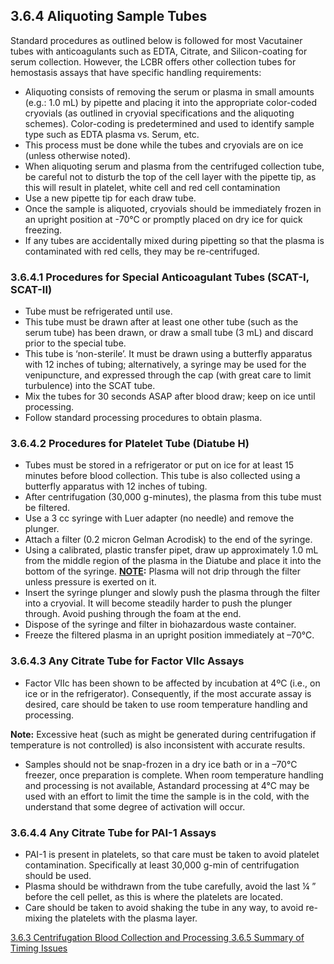 ## 3.6.4 Aliquoting Sample Tubes

Standard procedures as outlined below is followed for most Vacutainer tubes with anticoagulants such as EDTA, Citrate, and Silicon-coating for serum collection.  However, the LCBR offers other collection tubes for hemostasis assays that have specific handling requirements:

* Aliquoting consists of removing the serum or plasma in small amounts (e.g.: 1.0 mL) by pipette and placing it into the appropriate color-coded cryovials (as outlined in cryovial specifications and the aliquoting schemes).  Color-coding is predetermined and used to identify sample type such as EDTA plasma vs. Serum, etc.
* This process must be done while the tubes and cryovials are on ice (unless otherwise  noted).
* When aliquoting serum and plasma from the centrifuged collection tube, be careful not to disturb the top of the cell layer with the pipette tip, as this will result in platelet, white cell and red cell contamination
* Use a new pipette tip for each draw tube.
* Once the sample is aliquoted, cryovials should be immediately frozen in an upright position at -70°C or promptly placed on dry ice for quick freezing.
* If any tubes are accidentally mixed during pipetting so that the plasma is contaminated with red cells, they may be re-centrifuged.

### 3.6.4.1 Procedures for Special Anticoagulant Tubes (SCAT-I, SCAT-II)

* Tube must be refrigerated until use.
* This tube must be drawn after at least one other tube (such as the serum tube) has been drawn, or draw a small tube (3 mL) and discard prior to the special tube.
* This tube is ‘non-sterile’.  It must be drawn using a butterfly apparatus with 12 inches of tubing; alternatively, a syringe may be used for the venipuncture, and expressed through the cap (with great care to limit turbulence) into the SCAT tube.
* Mix the tubes for 30 seconds ASAP after blood draw; keep on ice until processing.
* Follow standard processing procedures to obtain plasma.

### 3.6.4.2 Procedures for Platelet Tube (Diatube H)

* Tubes must be stored in a refrigerator or put on ice for at least 15 minutes before blood collection.  This tube is also collected using a butterfly apparatus with 12 inches of tubing.
* After centrifugation (30,000 g-minutes), the plasma from this tube must be filtered.
* Use a 3 cc syringe with Luer adapter (no needle) and remove the plunger.
* Attach a filter (0.2 micron Gelman Acrodisk) to the end of the syringe.
* Using a calibrated, plastic transfer pipet, draw up approximately 1.0 mL from the middle region of the plasma in the Diatube and place it into the bottom of the syringe.  **<u>NOTE</u>:** Plasma will not drip through the filter unless pressure is exerted on it.
* Insert the syringe plunger and slowly push the plasma through the filter into a cryovial.  It will become steadily harder to push the plunger through.  Avoid pushing through the foam at the end.
* Dispose of the syringe and filter in biohazardous waste container.
* Freeze the filtered plasma in an upright position immediately at –70°C.

### 3.6.4.3 Any Citrate Tube for Factor VIIc Assays

* Factor VIIc has been shown to be affected by incubation at 4ºC (i.e., on ice or in the refrigerator).  Consequently, if the most accurate assay is desired, care should be taken to use room temperature handling and processing.

<div class="bs-callout bs-callout-info">
  <p>
    <strong>Note:</strong>
    Excessive heat (such as might be generated during centrifugation if temperature is not controlled) is also inconsistent with accurate results.
  </p>
</div>

* Samples should not be snap-frozen in a dry ice bath or in a –70°C freezer, once preparation is complete.  When room temperature handling and processing is not available, Astandard processing at 4°C may be used with an effort to limit the time the sample is in the cold, with the understand that some degree of activation will occur.

### 3.6.4.4 Any Citrate Tube for PAI-1 Assays

* PAI-1 is present in platelets, so that care must be taken to avoid platelet contamination. Specifically at least 30,000 g-min of centrifugation should be used.
* Plasma should be withdrawn from the tube carefully, avoid the last ¼ ” before the cell pellet, as this is where the platelets are located.
* Care should be taken to avoid shaking the tube in any way, to avoid re-mixing the platelets with the plasma layer.


<div class="center">
<div class="btn-group">
  <a href=":pages_path:/manuals/blood-collection-processing/3-06-03-centrifugation.md" class="btn btn-default">
    <span class="glyphicon glyphicon-chevron-left"></span>
    3.6.3 Centrifugation
  </a>

  <a href=":pages_path:/manuals/blood-collection-processing" class="btn btn-default">
    <span class="glyphicon glyphicon-chevron-up"></span>
    Blood Collection and Processing
  </a>

  <a href=":pages_path:/manuals/blood-collection-processing/3-06-05-summary-timing-issues.md" class="btn btn-success">
    3.6.5 Summary of Timing Issues
    <span class="glyphicon glyphicon-chevron-right"></span>
  </a>
</div>
</div>
